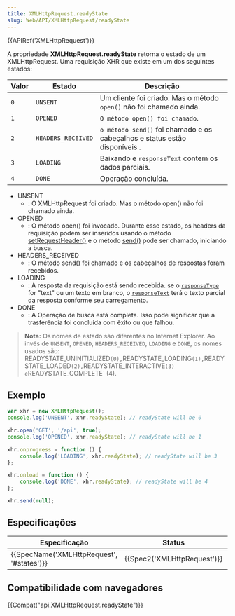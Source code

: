 ```yaml
---
title: XMLHttpRequest.readyState
slug: Web/API/XMLHttpRequest/readyState
---
```

{{APIRef('XMLHttpRequest')}}

A propriedade **XMLHttpRequest.readyState** retorna o estado de um XMLHttpRequest. Uma requisição XHR que existe em um dos seguintes estados:

| Valor | Estado             | Descrição                                                                  |
| ----- | ------------------ | -------------------------------------------------------------------------- |
| `0`   | `UNSENT`           | Um cliente foi criado. Mas o método `open()` não foi chamado ainda.        |
| `1`   | `OPENED`           | `O método open() foi chamado`.                                             |
| `2`   | `HEADERS_RECEIVED` | `o método send()` foi chamado e os cabeçalhos e status estão disponíveis . |
| `3`   | `LOADING`          | Baixando e `responseText` contem os dados parciais.                        |
| `4`   | `DONE`             | Operação concluída.                                                        |

- UNSENT
  - : O XMLHttpRequest foi criado. Mas o método open() não foi chamado ainda.
- OPENED
  - : O método open() foi invocado. Durante esse estado, os headers da requisição podem ser inseridos usando o método [setRequestHeader()](/pt-BR/docs/Web/API/XMLHttpRequest/setRequestHeader) e o método [send()](/pt-BR/docs/Web/API/XMLHttpRequest/send) pode ser chamado, iniciando a busca.
- HEADERS_RECEIVED
  - : O método send() foi chamado e os cabeçalhos de respostas foram recebidos.
- LOADING
  - : A resposta da requisição está sendo recebida. se o [`responseType`](/pt-BR/docs/Web/API/XMLHttpRequest/responseType) for "text" ou um texto em branco, o [`responseText`](/pt-BR/docs/Web/API/XMLHttpRequest/responseText) terá o texto parcial da resposta conforme seu carregamento.
- DONE
  - : A Operação de busca está completa. Isso pode significar que a trasferência foi concluída com êxito ou que falhou.

> **Nota:** Os nomes de estado são diferentes no Internet Explorer. Ao invés de `UNSENT`, `OPENED`, `HEADERS_RECEIVED`, `LOADING` e `DONE`, os nomes usados são: READYSTATE_UNINITIALIZED` (0), `READYSTATE_LOADING` (1), `READYSTATE_LOADED` (2), `READYSTATE_INTERACTIVE` (3) e `READYSTATE_COMPLETE` (4).

## Exemplo

```js
var xhr = new XMLHttpRequest();
console.log('UNSENT', xhr.readyState); // readyState will be 0

xhr.open('GET', '/api', true);
console.log('OPENED', xhr.readyState); // readyState will be 1

xhr.onprogress = function () {
    console.log('LOADING', xhr.readyState); // readyState will be 3
};

xhr.onload = function () {
    console.log('DONE', xhr.readyState); // readyState will be 4
};

xhr.send(null);
```

## Especificações

| Especificação                                            | Status                               | Commentários           |
| -------------------------------------------------------- | ------------------------------------ | ---------------------- |
| {{SpecName('XMLHttpRequest', '#states')}} | {{Spec2('XMLHttpRequest')}} | WHATWG living standard |

## Compatibilidade com navegadores

{{Compat("api.XMLHttpRequest.readyState")}}
